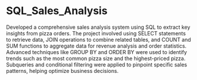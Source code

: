 # SQL_Sales_Analysis
Developed a comprehensive sales analysis system using SQL to extract key insights from pizza orders. The project involved using SELECT statements to retrieve data, JOIN operations to combine related tables, and COUNT and SUM functions to aggregate data for revenue analysis and order statistics. Advanced techniques like GROUP BY and ORDER BY were used to identify trends such as the most common pizza size and the highest-priced pizza. Subqueries and conditional filtering were applied to pinpoint specific sales patterns, helping optimize business decisions.
